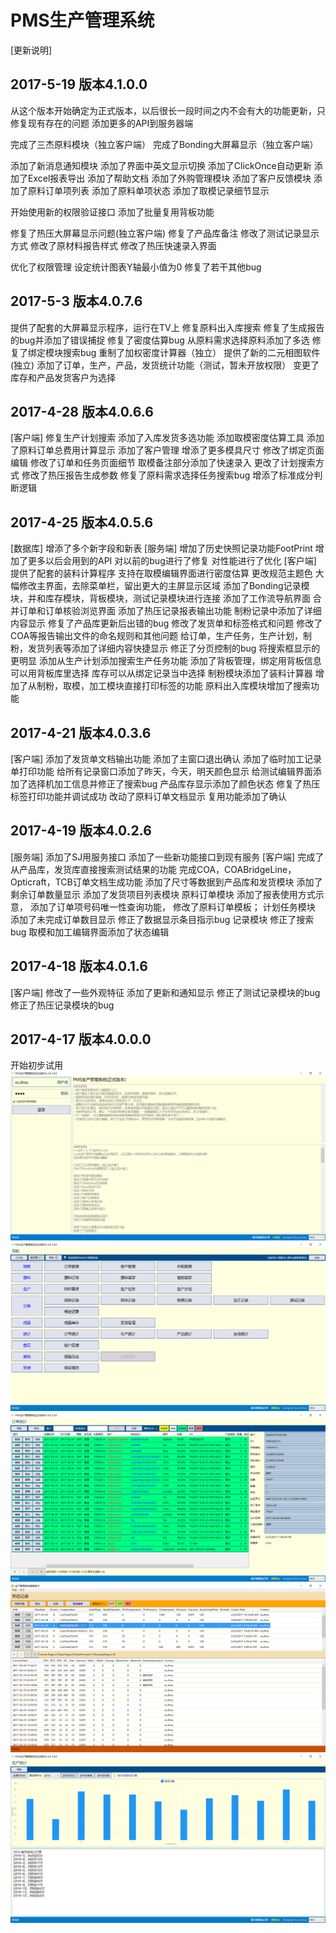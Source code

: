 ﻿# PMS生产管理系统
[更新说明]
## 2017-5-19 版本4.1.0.0
从这个版本开始确定为正式版本，以后很长一段时间之内不会有大的功能更新，只修复现有存在的问题
添加更多的API到服务器端

完成了三杰原料模块（独立客户端）
完成了Bonding大屏幕显示（独立客户端）

添加了新消息通知模块
添加了界面中英文显示切换
添加了ClickOnce自动更新
添加了Excel报表导出
添加了帮助文档
添加了外购管理模块
添加了客户反馈模块
添加了原料订单项列表
添加了原料单项状态
添加了取模记录细节显示

开始使用新的权限验证接口
添加了批量复用背板功能

修复了热压大屏幕显示问题(独立客户端)
修复了产品库备注
修改了测试记录显示方式
修改了原材料报告样式
修改了热压快速录入界面

优化了权限管理
设定统计图表Y轴最小值为0
修复了若干其他bug


## 2017-5-3 版本4.0.7.6
提供了配套的大屏幕显示程序，运行在TV上
修复原料出入库搜索
修复了生成报告的bug并添加了错误捕捉
修复了密度估算bug
从原料需求选择原料添加了多选
修复了绑定模块搜索bug
重制了加权密度计算器（独立）
提供了新的二元相图软件(独立)
添加了订单，生产，产品，发货统计功能（测试，暂未开放权限）
变更了库存和产品发货客户为选择

## 2017-4-28 版本4.0.6.6
[客户端]
修复生产计划搜索
添加了入库发货多选功能
添加取模密度估算工具
添加了原料订单总费用计算显示
添加了客户管理
增添了更多模具尺寸
修改了绑定页面编辑
修改了订单和任务页面细节
取模备注部分添加了快速录入
更改了计划搜索方式
修改了热压报告生成参数
修复了原料需求选择任务搜索bug
增添了标准成分判断逻辑

## 2017-4-25 版本4.0.5.6
[数据库]
增添了多个新字段和新表
[服务端]
增加了历史快照记录功能FootPrint
增加了更多以后会用到的API
对以前的bug进行了修复
对性能进行了优化
[客户端]
提供了配套的装料计算程序
支持在取模编辑界面进行密度估算
更改规范主题色
大幅修改主界面，去除菜单栏，留出更大的主屏显示区域
添加了Bonding记录模块，并和库存模块，背板模块，测试记录模块进行连接
添加了工作流导航界面
合并订单和订单核验浏览界面
添加了热压记录报表输出功能
制粉记录中添加了详细内容显示
修复了产品库更新后出错的bug
修改了发货单和标签格式和问题
修改了COA等报告输出文件的命名规则和其他问题
给订单，生产任务，生产计划，制粉，发货列表等添加了详细内容快捷显示
修正了分页控制的bug
将搜索框显示的更明显
添加从生产计划添加搜索生产任务功能
添加了背板管理，绑定用背板信息可以用背板库里选择
库存可以从绑定记录当中选择
制粉模块添加了装料计算器
增加了从制粉，取模，加工模块直接打印标签的功能
原料出入库模块增加了搜索功能


## 2017-4-21 版本4.0.3.6
[客户端]
添加了发货单文档输出功能
添加了主窗口退出确认
添加了临时加工记录单打印功能
给所有记录窗口添加了昨天，今天，明天颜色显示
给测试编辑界面添加了选择机加工信息并修正了搜索bug
产品库存显示添加了颜色状态
修复了热压标签打印功能并调试成功
改动了原料订单文档显示
复用功能添加了确认
## 2017-4-19 版本4.0.2.6
[服务端]
添加了SJ用服务接口
添加了一些新功能接口到现有服务
[客户端]
完成了从产品库，发货库直接搜索测试结果的功能
完成COA，COABridgeLine，Opticraft，TCB订单文档生成功能
添加了尺寸等数据到产品库和发货模块
添加了剩余订单数量显示
添加了发货项目列表模块
原料订单模块
添加了报表使用方式示意，
添加了订单项号码唯一性查询功能，
修改了原料订单模板；
计划任务模块
添加了未完成订单数目显示
修正了数据显示条目指示bug
记录模块
修正了搜索bug
取模和加工编辑界面添加了状态编辑

## 2017-4-18 版本4.0.1.6
[客户端]
修改了一些外观特征
添加了更新和通知显示
修正了测试记录模块的bug
修正了热压记录模块的bug
## 2017-4-17 版本4.0.0.0
开始初步试用
![登陆页面](/ScreenShot/login.png)
![导航页面](/ScreenShot/navigation.png)
![订单页面](/ScreenShot/Order.png)
![热压记录页面](/ScreenShot/VHPRecord.png)
![统计页面](/ScreenShot/statistic.png)